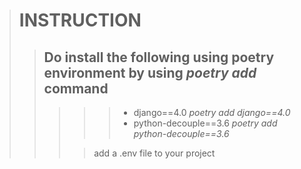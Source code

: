 
> # INSTRUCTION
>
>> ## Do install the following using poetry environment by using *poetry add* command
>> >>> - django==4.0 *poetry add django==4.0*
>> >>> -  python-decouple==3.6 *poetry add python-decouple==3.6*
> >>
>>>> add a .env file to your project